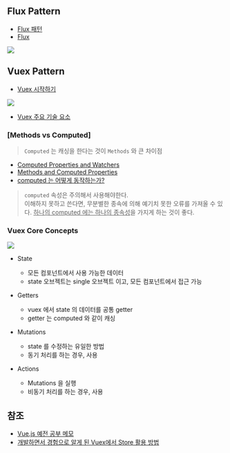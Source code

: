 ## Flux Pattern
  - [Flux 패턴](https://pcconsoleoraksil.tistory.com/305)
  - [Flux](https://haruair.github.io/flux/docs/overview.html)

![](https://haruair.github.io/flux/img/flux-simple-f8-diagram-explained-1300w.png)

## Vuex Pattern

  - [Vuex 시작하기](https://joshua1988.github.io/web-development/vuejs/vuex-start/)

![](https://joshua1988.github.io/images/posts/web/vuejs/vuex-1/vuex-state-one-way-data-flow.png)


  - [Vuex 주요 기술 요소](https://ict-nroo.tistory.com/107)

### [Methods vs Computed]  

> `Computed` 는 캐싱을 한다는 것이 `Methods` 와 큰 차이점

  - [Computed Properties and Watchers](https://vuejs.org/v2/guide/computed.html)
  - [Methods and Computed Properties](https://medium.com/fullstackio/30-days-of-vue-methods-and-computed-properties-8cc11e147081)
  - [computed 는 어떻게 동작하는가?](https://mygumi.tistory.com/311)

> `computed` 속성은 주의해서 사용해야한다.  
> 이해하지 못하고 쓴다면, 무분별한 종속에 의해 예기치 못한 오류를 가져올 수 있다. 
> <U>하나의 computed 에는 하나의 종속성</U>을 가지게 하는 것이 좋다.

### Vuex Core Concepts

![](https://joshua1988.github.io/images/posts/web/vuejs/vuex-1/vuex-diagram.png)

 - State
   - 모든 컴포넌트에서 사용 가능한 데이터 
   - state 오브젝트는 single 오브젝트 이고, 모든 컴포넌트에서 접근 가능

 - Getters
   - vuex 에서 state 의 데이터를 공통 getter 
   - getter 는 computed 와 같이 캐싱

 - Mutations
   - state 를 수정하는 유일한 방법
   - 동기 처리를 하는 경우, 사용

 - Actions
   - Mutations 을 실행
   - 비동기 처리를 하는 경우, 사용





## 참조
  - [Vue.js 예전 공부 메모](https://velog.io/@kameals/2019-11-13-1111-%EC%9E%91%EC%84%B1%EB%90%A8)
  - [개발하면서 경험으로 알게 된 Vuex에서 Store 활용 방법](https://uxgjs.tistory.com/149)